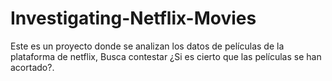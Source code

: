 # Investigating-Netflix-Movies
Este es un proyecto donde se analizan los datos de  películas de la plataforma de netflix, Busca contestar ¿Si es cierto que las películas se han acortado?.
